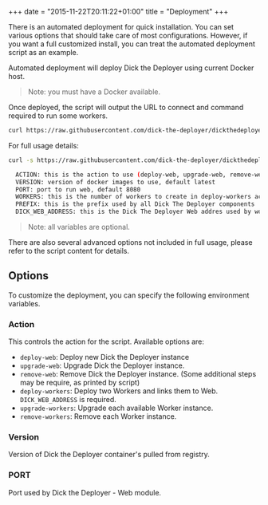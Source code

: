 +++
date = "2015-11-22T20:11:22+01:00"
title = "Deployment"
+++

There is an automated deployment for quick installation. You can set various options that should take care of most configurations. 
However, if you want a full customized install, you can treat the automated deployment script as an example.

Automated deployment will deploy Dick the Deployer using current Docker host. 

> Note: you must have a Docker available.

Once deployed, the script will output the URL to connect and command required to run some workers.

```bash
curl https://raw.githubusercontent.com/dick-the-deployer/dickthedeployer.com/master/static/deploy | bash -s
```


For full usage details:
```bash
curl -s https://raw.githubusercontent.com/dick-the-deployer/dickthedeployer.com/master/static/deploy | bash -s -- -h
```

```bash
  ACTION: this is the action to use (deploy-web, upgrade-web, remove-web, deploy-workers, upgrade-workers, remove-workers)
  VERSION: version of docker images to use, default latest
  PORT: port to run web, default 8080
  WORKERS: this is the number of workers to create in deploy-workers action
  PREFIX: this is the prefix used by all Dick The Deployer components
  DICK_WEB_ADDRESS: this is the Dick The Deployer Web addres used by workers to register in
```

> Note: all variables are optional.

There are also several advanced options not included in full usage, please refer to the script content for details.

## Options

To customize the deployment, you can specify the following environment variables.

### Action

This controls the action for the script. Available options are:

* `deploy-web`: Deploy new Dick the Deployer instance
* `upgrade-web`: Upgrade Dick the Deployer instance.
* `remove-web`: Remove Dick the Deployer instance. (Some additional steps may be require, as printed by script)
* `deploy-workers`: Deploy two Workers and links them to Web. `DICK_WEB_ADDRESS` is required.
* `upgrade-workers`: Upgrade each available Worker instance.
* `remove-workers`: Remove each Worker instance.

### Version

Version of Dick the Deployer container's pulled from registry.

### PORT

Port used by Dick the Deployer - Web module. 
